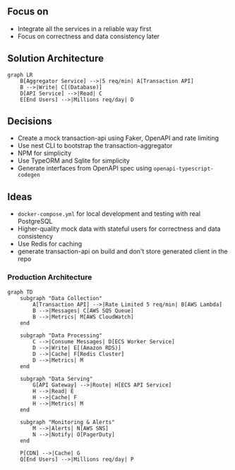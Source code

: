 ## Focus on

- Integrate all the services in a reliable way first
- Focus on correctness and data consistency later

## Solution Architecture

```mermaid
graph LR
    B[Aggregator Service] -->|5 req/min| A[Transaction API]
    B -->|Write| C[(Database)]
    D[API Service] -->|Read| C
    E[End Users] -->|Millions req/day| D
``` 

## Decisions

- Create a mock transaction-api using Faker, OpenAPI and rate limiting
- Use nest CLI to bootstrap the transaction-aggregator
- NPM for simplicity
- Use TypeORM and Sqlite for simplicity
- Generate interfaces from OpenAPI spec using `openapi-typescript-codegen`

## Ideas

- `docker-compose.yml` for local development and testing with real PostgreSQL
- Higher-quality mock data with stateful users for correctness and data consistency
- Use Redis for caching
- generate transaction-api on build and don't store generated client in the repo

### Production Architecture

```mermaid
graph TD
    subgraph "Data Collection"
        A[Transaction API] -->|Rate Limited 5 req/min| B[AWS Lambda]
        B -->|Messages| C[AWS SQS Queue]
        B -->|Metrics| M[AWS CloudWatch]
    end

    subgraph "Data Processing"
        C -->|Consume Messages| D[ECS Worker Service]
        D -->|Write| E[(Amazon RDS)]
        D -->|Cache| F[Redis Cluster]
        D -->|Metrics| M
    end

    subgraph "Data Serving"
        G[API Gateway] -->|Route| H[ECS API Service]
        H -->|Read| E
        H -->|Cache| F
        H -->|Metrics| M
    end

    subgraph "Monitoring & Alerts"
        M -->|Alerts| N[AWS SNS]
        N -->|Notify| O[PagerDuty]
    end

    P[CDN] -->|Cache| G
    Q[End Users] -->|Millions req/day| P
```